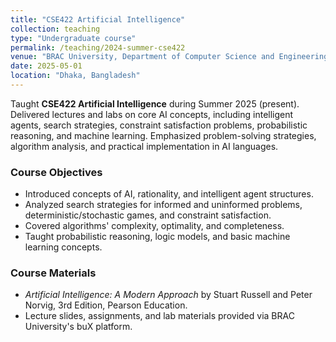 ```yaml
---
title: "CSE422 Artificial Intelligence"
collection: teaching
type: "Undergraduate course"
permalink: /teaching/2024-summer-cse422
venue: "BRAC University, Department of Computer Science and Engineering"
date: 2025-05-01
location: "Dhaka, Bangladesh"
---
```


Taught **CSE422 Artificial Intelligence** during Summer 2025 (present). Delivered lectures and labs on core AI concepts, including intelligent agents, search strategies, constraint satisfaction problems, probabilistic reasoning, and machine learning. Emphasized problem-solving strategies, algorithm analysis, and practical implementation in AI languages.

### Course Objectives
- Introduced concepts of AI, rationality, and intelligent agent structures.
- Analyzed search strategies for informed and uninformed problems, deterministic/stochastic games, and constraint satisfaction.
- Covered algorithms' complexity, optimality, and completeness.
- Taught probabilistic reasoning, logic models, and basic machine learning concepts.

### Course Materials
- *Artificial Intelligence: A Modern Approach* by Stuart Russell and Peter Norvig, 3rd Edition, Pearson Education.
- Lecture slides, assignments, and lab materials provided via BRAC University's buX platform.